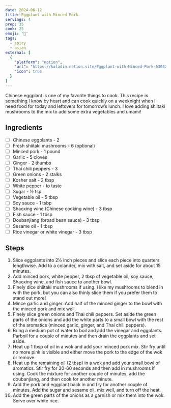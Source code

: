 ```yaml
---
date: 2024-06-12
title: Eggplant with Minced Pork
servings: 4
prep: 35
cook: 25
emoji: '🍆'
tags:
  - spicy
  - asian
external: [
  {
    "platform": "notion",
    "url": "https://kaladin.notion.site/Eggplant-with-Minced-Pork-6308293295ca4e8b80587eead75af343",
    "icon": true
  }
]
---
```

Chinese eggplant is one of my favorite things to cook. This recipe is something I know by heart and can cook quickly on a weeknight when I need food for today and leftovers for tomorrow’s lunch. I love adding shiitaki mushrooms to the mix to add some extra vegetables and umami!

## Ingredients
- [ ] Chinese eggplants - 2
- [ ] Fresh shiitaki mushrooms - 6 (optional)
- [ ] Minced pork - 1 pound
- [ ] Garlic - 5 cloves
- [ ] Ginger - 2 thumbs
- [ ] Thai chili peppers - 3
- [ ] Green onions - 2 stalks
- [ ] Kosher salt - 2 tbsp
- [ ] White pepper - to taste
- [ ] Sugar - ½ tsp
- [ ] Vegetable oil - 5 tbsp
- [ ] Soy sauce - 1 tsbp
- [ ] Shaoxing wine (Chinese cooking wine) - 3 tbsp
- [ ] Fish sauce - 1 tbsp
- [ ] Doubanjiang (broad bean sauce) - 3 tbsp
- [ ] Sesame oil - 1 tbsp
- [ ] Rice vinegar or white vinegar - 3 tbsp

## Steps
1. Slice eggplants into 2½ inch pieces and slice each piece into quarters lengthwise. Add to a colander, mix with salt, and set aside for about 15 minutes.
2. Add minced pork, white pepper, 2 tbsp of vegetable oil, soy sauce, Shaoxing wine, and fish sauce to another bowl.
3. Finely dice shiitaki mushrooms if using. I like my mushrooms to blend in with the pork, but you can also thinly slice them if you prefer them to stand out more!
4. Mince garlic and ginger. Add half of the minced ginger to the bowl with the minced pork and mix well.
5. Finely slice green onions and Thai chili peppers. Set aside the green parts of the onions and add the white parts to a small bowl with the rest of the aromatics (minced garlic, ginger, and Thai chili peppers).
6. Bring a medium pot of water to boil and add the vinegar and eggplants. Parboil for a couple of minutes and then drain the eggplants and set aside.
7. Heat up 1 tbsp of oil in a wok and add your minced pork mix. Stir fry until no more pink is visible and either move the pork to the edge of the wok or remove.
8. Heat up the remaining oil (2 tbsp) in a wok and add your small bowl of aromatics. Stir fry for 30-60 seconds and then add in mushrooms if using. Cook the mixture for another couple of minutes, add the doubanjiang, and then cook for another minute.
9. Add the pork and eggplant back in and fry for another couple of minutes. Add the sugar and sesame oil, mix well, and turn off the heat.
10. Add the green parts of the onions as a garnish or mix them into the wok. Serve over white rice.